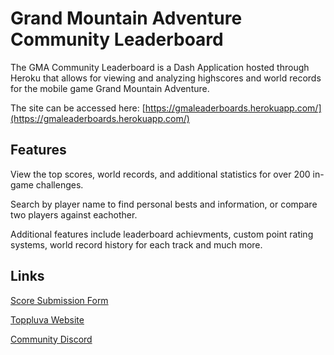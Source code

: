 # Grand Mountain Adventure Community Leaderboard

The GMA Community Leaderboard is a Dash Application hosted through Heroku that allows for viewing and analyzing highscores and world records for the mobile game Grand Mountain Adventure. 

The site can be accessed here: [https://gmaleaderboards.herokuapp.com/](https://gmaleaderboards.herokuapp.com/)

## Features

View the top scores, world records, and additional statistics for over 200 in-game challenges.

Search by player name to find personal bests and information, or compare two players against eachother. 

Additional features include leaderboard achievments, custom point rating systems, world record history for each track and much more. 


## Links

[Score Submission Form](https://docs.google.com/forms/d/1n3DL3h3NYxhWCBG0NSrtM48uIE3OGvMfL2MVKdBU_kA/edit#responses)

[Toppluva Website](https://www.toppluva.com/press/index.php)

[Community Discord](https://discord.com/invite/SA4F5WN)
